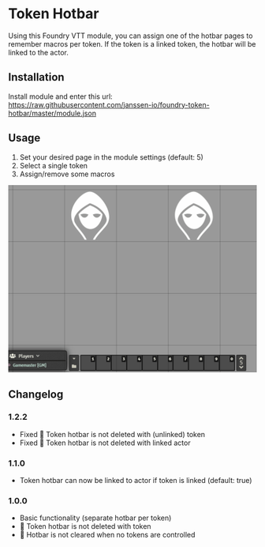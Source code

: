 # Token Hotbar
Using this Foundry VTT module, you can assign one of the hotbar pages to remember macros per token.
If the token is a linked token, the hotbar will be linked to the actor.

## Installation
Install module and enter this url: https://raw.githubusercontent.com/janssen-io/foundry-token-hotbar/master/module.json

## Usage
1. Set your desired page in the module settings (default: 5)
2. Select a single token
3. Assign/remove some macros

![Demo](./token-hotbar.gif)

## Changelog
### 1.2.2
- Fixed 🐛 Token hotbar is not deleted with (unlinked) token
- Fixed 🐛 Token hotbar is not deleted with linked actor

### 1.1.0
- Token hotbar can now be linked to actor if token is linked (default: true)

### 1.0.0
- Basic functionality (separate hotbar per token)
- 🐛 Token hotbar is not deleted with token
- 🐛 Hotbar is not cleared when no tokens are controlled
